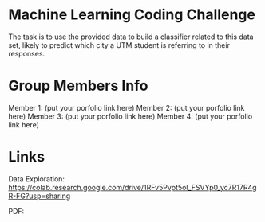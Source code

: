 # Machine Learning Coding Challenge
The task is to use the provided data to build a classifier related to this data set, likely to predict which city a UTM student is referring to in their responses.

# Group Members Info
Member 1: (put your porfolio link here)
Member 2: (put your porfolio link here)
Member 3: (put your porfolio link here)
Member 4: (put your porfolio link here)

# Links
Data Exploration: https://colab.research.google.com/drive/1RFv5Pvpt5ol_FSVYp0_yc7R17R4gR-FG?usp=sharing

PDF:
